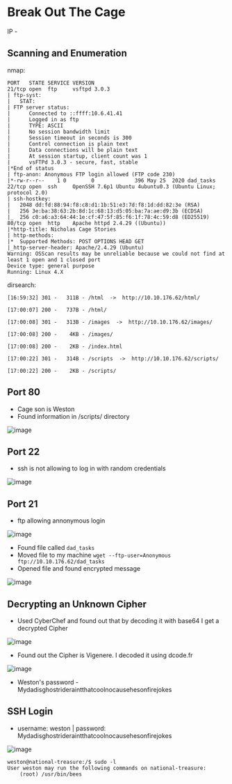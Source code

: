 
# Break Out The Cage

IP - 


## Scanning and Enumeration

nmap:
```
PORT   STATE SERVICE VERSION
21/tcp open  ftp     vsftpd 3.0.3
| ftp-syst:
|   STAT:
| FTP server status:
|      Connected to ::ffff:10.6.41.41
|      Logged in as ftp
|      TYPE: ASCII
|      No session bandwidth limit
|      Session timeout in seconds is 300
|      Control connection is plain text
|      Data connections will be plain text
|      At session startup, client count was 1
|      vsFTPd 3.0.3 - secure, fast, stable
|*End of status
| ftp-anon: Anonymous FTP login allowed (FTP code 230)
|*-rw-r--r--    1 0        0             396 May 25  2020 dad_tasks
22/tcp open  ssh     OpenSSH 7.6p1 Ubuntu 4ubuntu0.3 (Ubuntu Linux; protocol 2.0)
| ssh-hostkey:
|   2048 dd:fd:88:94:f8:c8:d1:1b:51:e3:7d:f8:1d:dd:82:3e (RSA)
|   256 3e:ba:38:63:2b:8d:1c:68:13:d5:05:ba:7a:ae:d9:3b (ECDSA)
|_  256 c0:a6:a3:64:44:1e:cf:47:5f:85:f6:1f:78:4c:59:d8 (ED25519)
80/tcp open  http    Apache httpd 2.4.29 ((Ubuntu))
|*http-title: Nicholas Cage Stories
| http-methods:
|*  Supported Methods: POST OPTIONS HEAD GET
|_http-server-header: Apache/2.4.29 (Ubuntu)
Warning: OSScan results may be unreliable because we could not find at least 1 open and 1 closed port
Device type: general purpose
Running: Linux 4.X
```
dirsearch:
```
[16:59:32] 301 -   311B - /html  ->  http://10.10.176.62/html/

[17:00:07] 200 -   737B - /html/

[17:00:08] 301 -   313B - /images  ->  http://10.10.176.62/images/

[17:00:08] 200 -    4KB - /images/

[17:00:08] 200 -    2KB - /index.html

[17:00:22] 301 -   314B - /scripts  ->  http://10.10.176.62/scripts/

[17:00:22] 200 -    2KB - /scripts/
```
## Port 80

- Cage son is Weston
- Found information in /scripts/ directory


![image](https://github.com/user-attachments/assets/2021c32c-bb75-4ac0-add0-405a10202f53)


## Port 22
- ssh is not allowing to log in with random credentials


![image](https://github.com/user-attachments/assets/0fd37ddc-4d1e-4518-83f1-005e968474ab)

## Port 21

- ftp allowing annonymous login

![image](https://github.com/user-attachments/assets/e6ebd02c-446a-4219-a90a-b5cf615cae64)

- Found file called ```dad_tasks```
- Moved file to my machine ```wget --ftp-user=Anonymous ftp://10.10.176.62/dad_tasks```
- Opened file and found encrypted message

![image](https://github.com/user-attachments/assets/b381a85e-b18c-4e2a-baf5-f9362c92dc57)


## Decrypting an Unknown Cipher
- Used CyberChef and found out that by decoding it with base64 I get a decrypted Cipher

![image](https://github.com/user-attachments/assets/554b5041-7046-46fb-8a6d-13d894bbc3f6)


- Found out the Cipher is Vigenere. I decoded it using dcode.fr

![image](https://github.com/user-attachments/assets/2f878959-1491-48f7-82a5-1a30328fe2c5)

- Weston's password - Mydadisghostrideraintthatcoolnocausehesonfirejokes 


## SSH Login
- username: weston | password: Mydadisghostrideraintthatcoolnocausehesonfirejokes

![image](https://github.com/user-attachments/assets/72c5b35f-cb49-4ab6-a7cb-0db6dcf4eff6)

```
weston@national-treasure:/$ sudo -l
User weston may run the following commands on national-treasure:
    (root) /usr/bin/bees
```
